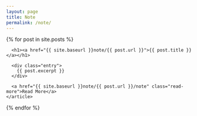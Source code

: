 ```yaml
---
layout: page
title: Note
permalink: /note/
---
```


<div class="posts">
  {% for post in site.posts %}
    <article class="post">

      <h1><a href="{{ site.baseurl }}note/{{ post.url }}">{{ post.title }}</a></h1>

      <div class="entry">
        {{ post.excerpt }}
      </div>

      <a href="{{ site.baseurl }}note/{{ post.url }}/note" class="read-more">Read More</a>
    </article>
  {% endfor %}
</div>

